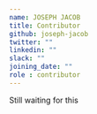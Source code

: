 ```yaml
---
name: JOSEPH JACOB
title: Contributor
github: joseph-jacob
twitter: ""
linkedin: ""
slack: ""
joining_date: ""
role : contributor
---
```


Still waiting for this
